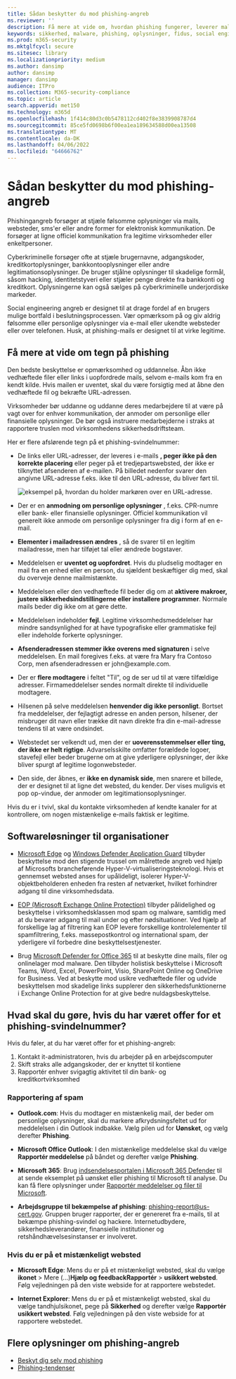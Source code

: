```yaml
---
title: Sådan beskytter du mod phishing-angreb
ms.reviewer: ''
description: Få mere at vide om, hvordan phishing fungerer, leverer malware på dine enheder, og hvad du kan gøre for at beskytte dig selv
keywords: sikkerhed, malware, phishing, oplysninger, fidus, social engineering, agn, lokke, beskyttelse, tendenser, målrettet angreb
ms.prod: m365-security
ms.mktglfcycl: secure
ms.sitesec: library
ms.localizationpriority: medium
ms.author: dansimp
author: dansimp
manager: dansimp
audience: ITPro
ms.collection: M365-security-compliance
ms.topic: article
search.appverid: met150
ms.technology: m365d
ms.openlocfilehash: 1f414c80d3c0b5478112cd402f8e3839908787d4
ms.sourcegitcommit: 85ce5fd0698b6f00ea1ea189634588d00ea13508
ms.translationtype: MT
ms.contentlocale: da-DK
ms.lasthandoff: 04/06/2022
ms.locfileid: "64666762"
---
```

# <a name="how-to-protect-against-phishing-attacks"></a>Sådan beskytter du mod phishing-angreb

Phishingangreb forsøger at stjæle følsomme oplysninger via mails, websteder, sms'er eller andre former for elektronisk kommunikation. De forsøger at ligne officiel kommunikation fra legitime virksomheder eller enkeltpersoner.

Cyberkriminelle forsøger ofte at stjæle brugernavne, adgangskoder, kreditkortoplysninger, bankkontooplysninger eller andre legitimationsoplysninger. De bruger stjålne oplysninger til skadelige formål, såsom hacking, identitetstyveri eller stjæler penge direkte fra bankkonti og kreditkort. Oplysningerne kan også sælges på cyberkriminelle underjordiske markeder.

Social engineering angreb er designet til at drage fordel af en brugers mulige bortfald i beslutningsprocessen. Vær opmærksom på og giv aldrig følsomme eller personlige oplysninger via e-mail eller ukendte websteder eller over telefonen. Husk, at phishing-mails er designet til at virke legitime.

## <a name="learn-the-signs-of-a-phishing-scam"></a>Få mere at vide om tegn på phishing

Den bedste beskyttelse er opmærksomhed og uddannelse. Åbn ikke vedhæftede filer eller links i uopfordrede mails, selvom e-mails kom fra en kendt kilde. Hvis mailen er uventet, skal du være forsigtig med at åbne den vedhæftede fil og bekræfte URL-adressen.

Virksomheder bør uddanne og uddanne deres medarbejdere til at være på vagt over for enhver kommunikation, der anmoder om personlige eller finansielle oplysninger. De bør også instruere medarbejderne i straks at rapportere truslen mod virksomhedens sikkerhedsdriftsteam.

Her er flere afslørende tegn på et phishing-svindelnummer:

* De links eller URL-adresser, der leveres i e-mails **, peger ikke på den korrekte placering** eller peger på et tredjepartswebsted, der ikke er tilknyttet afsenderen af e-mailen. På billedet nedenfor svarer den angivne URL-adresse f.eks. ikke til den URL-adresse, du bliver ført til.

    ![eksempel på, hvordan du holder markøren over en URL-adresse.](../../media/security-intelligence-images/url-hover.png)

* Der er en **anmodning om personlige oplysninger** , f.eks. CPR-numre eller bank- eller finansielle oplysninger. Officiel kommunikation vil generelt ikke anmode om personlige oplysninger fra dig i form af en e-mail.

* **Elementer i mailadressen ændres** , så de svarer til en legitim mailadresse, men har tilføjet tal eller ændrede bogstaver.

* Meddelelsen er **uventet og uopfordret**. Hvis du pludselig modtager en mail fra en enhed eller en person, du sjældent beskæftiger dig med, skal du overveje denne mailmistænkte.

* Meddelelsen eller den vedhæftede fil beder dig om at **aktivere makroer, justere sikkerhedsindstillingerne eller installere programmer**. Normale mails beder dig ikke om at gøre dette.

* Meddelelsen indeholder **fejl**. Legitime virksomhedsmeddelelser har mindre sandsynlighed for at have typografiske eller grammatiske fejl eller indeholde forkerte oplysninger.

* **Afsenderadressen stemmer ikke overens med signaturen** i selve meddelelsen. En mail foregives f.eks. at være fra Mary fra Contoso Corp, men afsenderadressen er john<span></span>@example.com.

* Der er **flere modtagere** i feltet "Til", og de ser ud til at være tilfældige adresser. Firmameddelelser sendes normalt direkte til individuelle modtagere.

* Hilsenen på selve meddelelsen **henvender dig ikke personligt**. Bortset fra meddelelser, der fejlagtigt adresse en anden person, hilsener, der misbruger dit navn eller trække dit navn direkte fra din e-mail-adresse tendens til at være ondsindet.

* Webstedet ser velkendt ud, men der er **uoverensstemmelser eller ting, der ikke er helt rigtige**. Advarselsskilte omfatter forældede logoer, stavefejl eller beder brugerne om at give yderligere oplysninger, der ikke bliver spurgt af legitime logonwebsteder.

* Den side, der åbnes, er **ikke en dynamisk side**, men snarere et billede, der er designet til at ligne det websted, du kender. Der vises muligvis et pop op-vindue, der anmoder om legitimationsoplysninger.

Hvis du er i tvivl, skal du kontakte virksomheden af kendte kanaler for at kontrollere, om nogen mistænkelige e-mails faktisk er legitime.

## <a name="software-solutions-for-organizations"></a>Softwareløsninger til organisationer

* [Microsoft Edge](/microsoft-edge/deploy/index) og [Windows Defender Application Guard](/windows/security/microsoft-defender-application-guard/md-app-guard-overview.md) tilbyder beskyttelse mod den stigende trussel om målrettede angreb ved hjælp af Microsofts brancheførende Hyper-V-virtualiseringsteknologi. Hvis et gennemset websted anses for upålideligt, isolerer Hyper-V-objektbeholderen enheden fra resten af netværket, hvilket forhindrer adgang til dine virksomhedsdata.

* [EOP (Microsoft Exchange Online Protection)](https://products.office.com/exchange/exchange-email-security-spam-protection) tilbyder pålidelighed og beskyttelse i virksomhedsklassen mod spam og malware, samtidig med at du bevarer adgang til mail under og efter nødsituationer.  Ved hjælp af forskellige lag af filtrering kan EOP levere forskellige kontrolelementer til spamfiltrering, f.eks. massepostkontrol og international spam, der yderligere vil forbedre dine beskyttelsestjenester.

* Brug [Microsoft Defender for Office 365](https://products.office.com/exchange/online-email-threat-protection?ocid=cx-blog-mmpc) til at beskytte dine mails, filer og onlinelager mod malware. Den tilbyder holistisk beskyttelse i Microsoft Teams, Word, Excel, PowerPoint, Visio, SharePoint Online og OneDrive for Business. Ved at beskytte mod usikre vedhæftede filer og udvide beskyttelsen mod skadelige links supplerer den sikkerhedsfunktionerne i Exchange Online Protection for at give bedre nuldagsbeskyttelse.

## <a name="what-to-do-if-youve-been-a-victim-of-a-phishing-scam"></a>Hvad skal du gøre, hvis du har været offer for et phishing-svindelnummer?

Hvis du føler, at du har været offer for et phishing-angreb:

1. Kontakt it-administratoren, hvis du arbejder på en arbejdscomputer
2. Skift straks alle adgangskoder, der er knyttet til kontiene
3. Rapportér enhver svigagtig aktivitet til din bank- og kreditkortvirksomhed

### <a name="reporting-spam"></a>Rapportering af spam

- **Outlook.com**: Hvis du modtager en mistænkelig mail, der beder om personlige oplysninger, skal du markere afkrydsningsfeltet ud for meddelelsen i din Outlook indbakke. Vælg pilen ud for **Uønsket**, og vælg derefter **Phishing**.

- **Microsoft Office Outlook**: I den mistænkelige meddelelse skal du vælge **Rapportér meddelelse** på båndet og derefter vælge **Phishing**.

- **Microsoft 365**: Brug [indsendelsesportalen i Microsoft 365 Defender](/microsoft-365/security/office-365-security/report-junk-email-messages-to-microsoft) til at sende eksemplet på uønsket eller phishing til Microsoft til analyse. Du kan få flere oplysninger under [Rapportér meddelelser og filer til Microsoft](/microsoft-365/security/office-365-security/report-junk-email-messages-to-microsoft).

- **Arbejdsgruppe til bekæmpelse af phishing**: phishing-report@us-cert.gov. Gruppen bruger rapporter, der er genereret fra e-mails, til at bekæmpe phishing-svindel og hackere. Internetudbydere, sikkerhedsleverandører, finansielle institutioner og retshåndhævelsesinstanser er involveret.

### <a name="if-youre-on-a-suspicious-website"></a>Hvis du er på et mistænkeligt websted

- **Microsoft Edge**: Mens du er på et mistænkeligt websted, skal du vælge **ikonet** >  Mere (...)**Hjælp og feedbackRapportér** >  **usikkert websted**. Følg vejledningen på den viste webside for at rapportere webstedet.

- **Internet Explorer**: Mens du er på et mistænkeligt websted, skal du vælge tandhjulsikonet, pege på **Sikkerhed** og derefter vælge **Rapportér usikkert websted**. Følg vejledningen på den viste webside for at rapportere webstedet.

## <a name="more-information-about-phishing-attacks"></a>Flere oplysninger om phishing-angreb

- [Beskyt dig selv mod phishing](https://support.microsoft.com/help/4033787/windows-protect-yourself-from-phishing)
- [Phishing-tendenser](phishing-trends.md)

